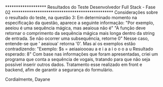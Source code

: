 ******************* Resultados do Teste Desenvolvedor Full Stack - Fase 02 ***********************************************
Considerações sobre o resultado do teste, na questão 3: 
Em determinado momento na especificação da questão, aparece a seguinte informação: 
"Por exemplo, aeeiou é uma sequência mágica, mas aeaioua não é"
"A função deve retornar o comprimento da sequência mágica mais longa dentro da string de entrada. Se não
ocorrer uma subsequência, retorne 0" 
Nesse caso, entende-se que ' aeaioua' retorna '0'. 
Mas aí os exemplos estão contradizendo:
"Exemplo:
$s = aeiaaioooau
a e i a a i o o o a u
Resultado esperado: 8"
Com base nas informações que foram apresentadas, criei um programa que conta a sequência de vogais, tratando para que não seja possível inserir outros dados. 
Tratamento esse realizado em front e backend, afim de garantir a segurança do formulário. 

Cordialmente, 
Dayane
